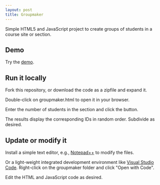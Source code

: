 ```yaml
---
layout: post
title: Groupmaker
---
```


Simple HTML5 and JavaScript project to create groups of students in a course site or section.  

## Demo

Try the [demo](http://denisecase.github.io/project/groupmaker/groupmaker.html).


## Run it locally

Fork this repository, or download the code as a zipfile and expand it. 

Double-click on groupmaker.html to open it in your browser. 

Enter the number of students in the section and click the button. 

The results display the corresponding IDs in random order.  Subdivide as desired. 


## Update or modify it

Install a simple text editor, e.g., [Notepad++](http://notepad-plus-plus.org/) to modify the files. 

Or a light-weight integrated development environment like [Visual Studio Code](https://code.visualstudio.com). Right-click on the groupmaker folder and click "Open with Code".  

Edit the HTML and JavaScript code as desired. 




